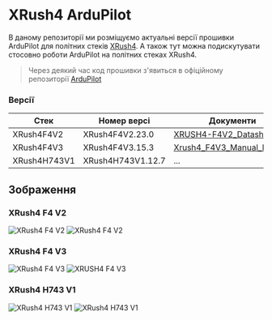 # XRush4 ArduPilot

В даному репозиторії ми розміщуємо актуальні версії прошивки ArduPilot для політних стеків [XRush4](https://xrush4.tech/). А також тут можна подискутувати стосовно роботи ArduPilot на політних стеках XRush4.

> Через деякий час код прошивки з'явиться в офіційному репозиторії [ArduPilot](https://github.com/ArduPilot/ardupilot)

### Версії

| Стек | Номер версі | Документи | Статус |
| ----------- | ----------- | ----------- | ----------- |
| XRush4F4V2 | XRush4F4V2.23.0 | [XRUSH4-F4V2_Datasheet](https://xrush4.tech/wp-content/uploads/2025/01/XRUSH4-F4V2_Datasheet.pdf) | BETA2 |
| XRush4F4V3 | XRush4F4V3.15.3 | [Xrush4_F4V3_Manual_Rev.2.0](https://xrush4.tech/wp-content/uploads/2025/05/Xrush4_F4V3_Manual_Rev.2.0.pdf) | BETA1 |
| XRush4H743V1 | XRush4H743V1.12.7 | ... | BETA0 |

## Зображення

### XRush4 F4 V2
![XRush4 F4 V2](resources/images/XRush4F4V2-board-side1.jpg "XRush4 F4 V2")
![XRush4 F4 V2](resources/images/XRush4F4V2-board-side2.jpg "XRush4 F4 V2")

### XRush4 F4 V3
![XRush4 F4 V3](resources/images/XRush4F4V3-board-side1.jpg "XRUSH4 F4 V3")
![XRUSH4 F4 V3](resources/images/XRush4F4V3-board-side2.jpg "XRUSH4 F4 V3")

### XRush4 H743 V1
![XRush4 H743 V1](resources/images/XRush4H743V1-board-side1.jpg "XRush4 H743 V1")
![XRush4 H743 V1](resources/images/XRush4H743V1-board-side2.jpg "XRush4 H743 V1")